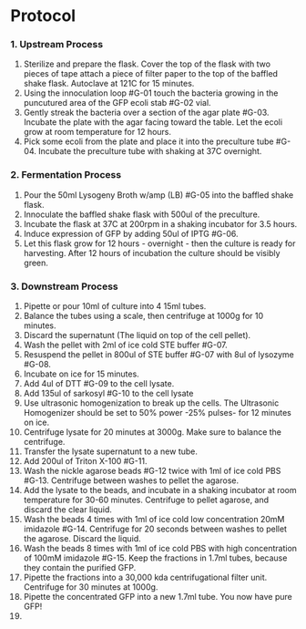 # Protocol


### 1. Upstream Process

1. Sterilize and prepare the flask. Cover the top of the flask with two pieces of tape attach a piece of filter paper to the top of the baffled shake flask. Autoclave at 121C for 15 minutes. 
2. Using the innoculation loop #G-01 touch the bacteria growing in the puncutured area of the GFP ecoli stab #G-02 vial. 
3. Gently streak the bacteria over a section of the agar plate #G-03. Incubate the plate with the agar facing toward the table. Let the ecoli grow at room temperature for 12 hours.
4. Pick some ecoli from the plate and place it into the preculture tube #G-04. Incubate the preculture tube with shaking at 37C overnight.



### 2. Fermentation Process

1. Pour the 50ml Lysogeny Broth w/amp (LB) #G-05 into the baffled shake flask.
2. Innoculate the baffled shake flask with 500ul of the preculture. 
2. Incubate the flask at 37C at 200rpm in a shaking incubator for 3.5 hours.
3. Induce expression of GFP by adding 50ul of IPTG #G-06.
4. Let this flask grow for 12 hours - overnight - then the culture is ready for harvesting. After 12 hours of incubation the culture should be visibly green. 

### 3. Downstream Process

1. Pipette or pour 10ml of culture into 4 15ml tubes. 
2. Balance the tubes using a scale, then centrifuge at 1000g for 10 minutes. 
3. Discard the supernatunt (The liquid on top of the cell pellet).
4. Wash the pellet with 2ml of ice cold STE buffer #G-07.
5. Resuspend the pellet in 800ul of STE buffer #G-07 with 8ul of lysozyme #G-08.
6. Incubate on ice for 15 minutes.
7. Add 4ul of DTT #G-09 to the cell lysate.
8. Add 135ul of sarkosyl #G-10 to the cell lysate
9. Use ultrasonic homogenization to break up the cells. The Ultrasonic Homogenizer should be set to 50% power -25% pulses- for 12 minutes on ice. 
10. Centrifuge lysate for 20 minutes at 3000g. Make sure to balance the centrifuge.
11. Transfer the lysate supernatunt to a new tube. 
12. Add 200ul of Triton X-100 #G-11.
13. Wash the nickle agarose beads #G-12 twice with 1ml of ice cold PBS #G-13. Centrifuge between washes to pellet the agarose.
14. Add the lysate to the beads, and incubate in a shaking incubator at room temperature for 30-60 minutes. Centrifuge to pellet agarose, and discard the clear liquid. 
15. Wash the beads 4 times with 1ml of ice cold low concentration 20mM imidazole #G-14. Centrifuge for 20 seconds between washes to pellet the agarose. Discard the liquid.
16. Wash the beads 8 times with 1ml of ice cold PBS with high concentration of 100mM imidazole #G-15. Keep the fractions in 1.7ml tubes, because they contain the purified GFP.  
17. Pipette the fractions into a 30,000 kda centrifugational filter unit. Centrifuge for 30 minutes at 1000g. 
18. Pipette the concentrated GFP into a new 1.7ml tube. You now have pure GFP! 
19. 

<!---
[an instant pot can also be used instead of an autoclave.](https://journals.plos.org/plosone/article?id=10.1371/journal.pone.0208769) 
--->
